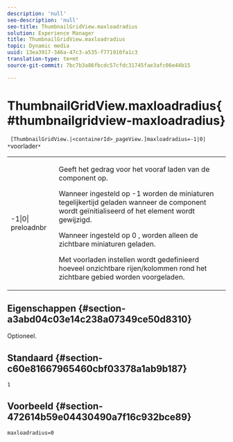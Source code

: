 ```yaml
---
description: 'null'
seo-description: 'null'
seo-title: ThumbnailGridView.maxloadradius
solution: Experience Manager
title: ThumbnailGridView.maxloadradius
topic: Dynamic media
uuid: 13ea3917-346a-47c3-a535-f771910fa1c3
translation-type: tm+mt
source-git-commit: 7bc7b3a86fbcdc57cfdc31745fae3afc06e44b15

---
```



# ThumbnailGridView.maxloadradius{#thumbnailgridview-maxloadradius}

` [ThumbnailGridView.|<containerId>_pageView.]maxloadradius=-1|0| *`voorlader`*`

<table id="table_D29F1F6A8EC74F42A254C823435F9493"> 
 <tbody> 
  <tr> 
   <td colname="col1"> <p><span class="codeph">-1|0|<span class="varname"> preloadnbr</span></span> </p> </td> 
   <td colname="col2"> <p>Geeft het gedrag voor het vooraf laden van de component op. </p> <p>Wanneer ingesteld op <span class="codeph"> -1</span> worden de miniaturen tegelijkertijd geladen wanneer de component wordt geïnitialiseerd of het element wordt gewijzigd. </p> <p>Wanneer ingesteld op <span class="codeph"> 0</span> , worden alleen de zichtbare miniaturen geladen. </p> <p>Met <span class="codeph"><span class="varname"> voorladen</span></span> instellen wordt gedefinieerd hoeveel onzichtbare rijen/kolommen rond het zichtbare gebied worden voorgeladen. </p> </td> 
  </tr> 
 </tbody> 
</table>

## Eigenschappen {#section-a3abd04c03e14c238a07349ce50d8310}

Optioneel.

## Standaard {#section-c60e81667965460cbf03378a1ab9b187}

`1`

## Voorbeeld {#section-472614b59e04430490a7f16c932bce89}

`maxloadradius=0`
